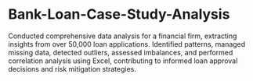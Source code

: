 # Bank-Loan-Case-Study-Analysis
Conducted comprehensive data analysis for a financial firm, extracting insights from over 50,000 loan applications. Identified patterns, managed missing data, detected outliers, assessed imbalances, and performed correlation analysis using Excel, contributing to informed loan approval decisions and risk mitigation strategies.

